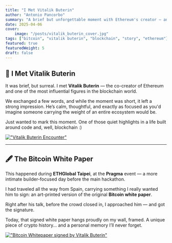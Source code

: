 ```yaml
---
title: "I Met Vitalik Buterin"
author: "Antonio Pancorbo"
summary: "A brief but unforgettable moment with Ethereum's creator — and a very special signature."
date: 2025-04-06
cover:
    image: "/posts/vitalik_buterin_cover.jpg"
tags: ["bitcoin", "vitalik buterin", "blockchain", "story", "ethereum"]
featured: true
featuredWeight: 5
draft: false
---
```


## 🤝 I Met Vitalik Buterin

It was brief, but surreal. I met **Vitalik Buterin** — the co-creator of Ethereum
and one of the most influential figures in the blockchain world.

We exchanged a few words, and while the moment was short, it left a strong
impression. He’s calm, thoughtful, and exactly as focused as you'd imagine someone
carrying the weight of an entire ecosystem would be.

Just wanted to mark this moment. One of those quiet highlights in a life built
around code and, well, blockchain :) 

[!["Vitalik Buterin Encounter"](/posts/vitalik_buterin_encounter.jpg#center)](https://www.tony.software/posts/vitalik_buterin_encounter.jpg)

---

## 🖋️ The Bitcoin White Paper

This happened during **ETHGlobal Taipei**, at the **Pragma** event — a more intimate builder-focused day before the main hackathon.

I had traveled all the way from Spain, carrying something I really wanted him to sign: an art-printed version of the original **Bitcoin white paper**.

Right after his talk, before the crowd closed in, I approached him — and got the signature.

Today, that signed white paper hangs proudly on my wall, framed. A unique piece of crypto history… and a personal memory I’ll never forget.

[!["Bitcoin Whitepaper signed by Vitalik Buterin"](/posts/vitalik_buterin_bitcoin_whitepaper.jpg#center)](https://www.tony.software/posts/vitalik_buterin_bitcoin_whitepaper.jpg)
